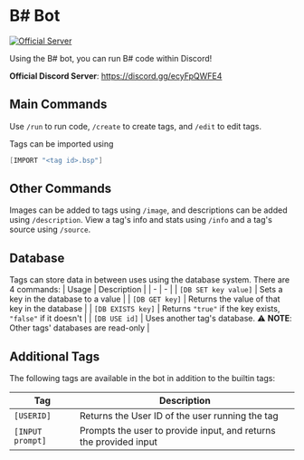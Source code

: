 # B# Bot
[![Official Server](https://img.shields.io/discord/903380812135825459?logo=Discord&logoColor=ffffff&style=for-the-badge)](https://discord.gg/ecyFpQWFE4) 

Using the B# bot, you can run B# code within Discord!

**Official Discord Server**: https://discord.gg/ecyFpQWFE4

## Main Commands
Use `/run` to run code, `/create` to create tags, and `/edit` to edit tags.

Tags can be imported using
```scala
[IMPORT "<tag id>.bsp"]
```

## Other Commands
Images can be added to tags using `/image`, and descriptions can be added using `/description`. View a tag's info and stats using `/info` and a tag's source using `/source`.

## Database
Tags can store data in between uses using the database system. There are 4 commands:
| Usage | Description |
| - | - |
| `[DB SET key value]` | Sets a key in the database to a value |
| `[DB GET key]` | Returns the value of that key in the database |
| `[DB EXISTS key]` | Returns `"true"` if the key exists, `"false"` if it doesn't |
| `[DB USE id]` | Uses another tag's database. :warning: **NOTE**: Other tags' databases are read-only |

## Additional Tags
The following tags are available in the bot in addition to the builtin tags:

| Tag | Description |
| - | - |
| `[USERID]` | Returns the User ID of the user running the tag |
| `[INPUT prompt]` | Prompts the user to provide input, and returns the provided input |